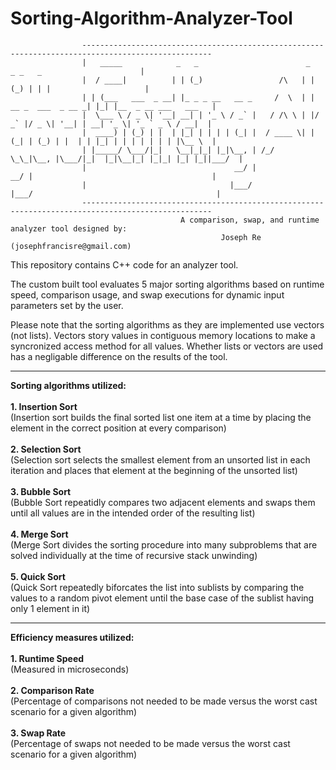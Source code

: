 # Sorting-Algorithm-Analyzer-Tool
                    ---------------------------------------------------------------------------------------------------
                    |   _____            _   _                        _                  _ _   _                      |
                    |  / ____|          | | (_)                 /\   | |                (_) | | |                     |
                    | | (___   ___  _ __| |_ _ _ __   __ _     /  \  | | __ _  ___  _ __ _| |_| |__  _ __ ___   ___   |
                    |  \___ \ / _ \| '__| __| | '_ \ / _` |   / /\ \ | |/ _` |/ _ \| '__| | __| '_ \| '_ ` _ \ / __|  |
                    |  ____) | (_) | |  | |_| | | | | (_| |  / ____ \| | (_| | (_) | |  | | |_| | | | | | | | |\__ \  |
                    | |_____/ \___/|_|   \__|_|_| |_|\__, | /_/    \_\_|\__, |\___/|_|  |_|\__|_| |_|_| |_| |_||___/  |
                    |                                 __/ |              __/ |                                        |
                    |                                |___/              |___/                                         |
                    ---------------------------------------------------------------------------------------------------
                                          A comparison, swap, and runtime analyzer tool designed by:
                                                   Joseph Re  (josephfrancisre@gmail.com)

This repository contains C++ code for an analyzer tool.

The custom built tool evaluates 5 major sorting algorithms based on runtime speed, comparison usage, and swap executions for dynamic input parameters set by the user.

Please note that the sorting algorithms as they are implemented use vectors (not lists). Vectors story values in contiguous memory locations to make a syncronized access method for all values. Whether lists or vectors are used has a negligable difference on the results of the tool.

-----------------------------------------------------------------------------------------------------------------------------------------------------------

<b>Sorting algorithms utilized:</b><br><br>
<b>1. Insertion Sort</b><br>
(Insertion sort builds the final sorted list one item at a time by placing the element in the correct position at every comparison)<br><br>
<b>2. Selection Sort</b>
<br>(Selection sort selects the smallest element from an unsorted list in each iteration and places that element at the beginning of the unsorted list)<br><br>
<b>3. Bubble Sort</b><br>
(Bubble Sort repeatidly compares two adjacent elements and swaps them until all values are in the intended order of the resulting list)<br><br>
<b>4. Merge Sort</b><br>
(Merge Sort divides the sorting procedure into many subproblems that are solved individually at the time of recursive stack unwinding)<br><br>
<b>5. Quick Sort</b><br>
(Quick Sort repeatedly biforcates the list into sublists by comparing the values to a random pivot element until the base case of the sublist having only 1 element in it)

-----------------------------------------------------------------------------------------------------------------------------------------------------------

<b>Efficiency measures utilized:</b><br><br>
<b>1. Runtime Speed</b><br>
(Measured in microseconds)<br><br>
<b>2. Comparison Rate</b><br>
(Percentage of comparisons not needed to be made versus the worst cast scenario for a given algorithm)<br><br>
<b>3. Swap Rate</b><br>
(Percentage of swaps not needed to be made versus the worst cast scenario for a given algorithm)
